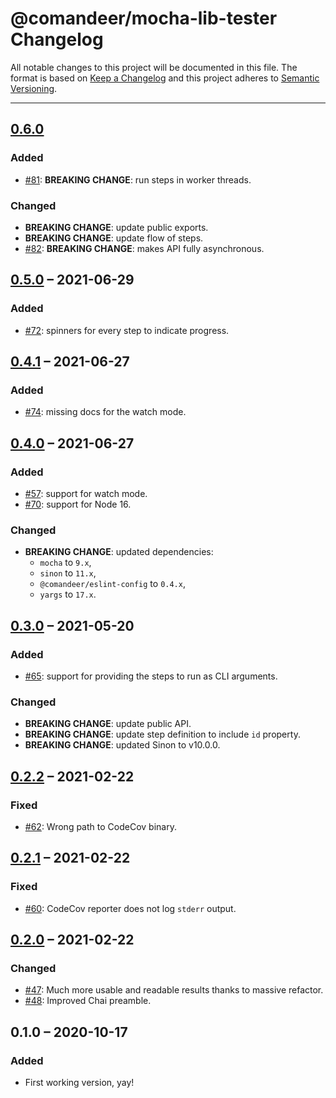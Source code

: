 # @comandeer/mocha-lib-tester Changelog

All notable changes to this project will be documented in this file.
The format is based on [Keep a Changelog](http://keepachangelog.com/)
and this project adheres to [Semantic Versioning](http://semver.org/).

---

## [0.6.0]
### Added
* [#81]: **BREAKING CHANGE**: run steps in worker threads.

### Changed
* **BREAKING CHANGE**: update public exports.
* **BREAKING CHANGE**: update flow of steps.
* [#82]: **BREAKING CHANGE**: makes API fully asynchronous.

## [0.5.0] – 2021-06-29
### Added
* [#72]: spinners for every step to indicate progress.

## [0.4.1] – 2021-06-27
### Added
* [#74]: missing docs for the watch mode.

## [0.4.0] – 2021-06-27
### Added
* [#57]: support for watch mode.
* [#70]: support for Node 16.

### Changed
* **BREAKING CHANGE**: updated dependencies:
	* `mocha` to `9.x`,
	* `sinon` to `11.x`,
	* `@comandeer/eslint-config` to `0.4.x`,
	* `yargs` to `17.x`.

## [0.3.0] – 2021-05-20
### Added
* [#65]: support for providing the steps to run as CLI arguments.

### Changed
* **BREAKING CHANGE**: update public API.
* **BREAKING CHANGE**: update step definition to include `id` property.
* **BREAKING CHANGE**: updated Sinon to v10.0.0.

## [0.2.2] – 2021-02-22
### Fixed
* [#62]: Wrong path to CodeCov binary.

## [0.2.1] – 2021-02-22
### Fixed
* [#60]: CodeCov reporter does not log `stderr` output.

## [0.2.0] – 2021-02-22
### Changed
* [#47]: Much more usable and readable results thanks to massive refactor.
* [#48]: Improved Chai preamble.

## 0.1.0 – 2020-10-17
### Added
* First working version, yay!

[#47]: https://github.com/Comandeer/mocha-lib-tester/issues/47
[#48]: https://github.com/Comandeer/mocha-lib-tester/issues/48
[#57]: https://github.com/Comandeer/mocha-lib-tester/issues/57
[#60]: https://github.com/Comandeer/mocha-lib-tester/issues/60
[#62]: https://github.com/Comandeer/mocha-lib-tester/issues/62
[#65]: https://github.com/Comandeer/mocha-lib-tester/issues/65
[#70]: https://github.com/Comandeer/mocha-lib-tester/issues/70
[#72]: https://github.com/Comandeer/mocha-lib-tester/issues/72
[#74]: https://github.com/Comandeer/mocha-lib-tester/issues/74
[#81]: https://github.com/Comandeer/mocha-lib-tester/issues/81
[#82]: https://github.com/Comandeer/mocha-lib-tester/issues/82

[0.6.0]: https://github.com/Comandeer/mocha-lib-tester/compare/v0.5.0...v0.6.0
[0.5.0]: https://github.com/Comandeer/mocha-lib-tester/compare/v0.4.1...v0.5.0
[0.4.1]: https://github.com/Comandeer/mocha-lib-tester/compare/v0.4.0...v0.4.1
[0.4.0]: https://github.com/Comandeer/mocha-lib-tester/compare/v0.3.0...v0.4.0
[0.3.0]: https://github.com/Comandeer/mocha-lib-tester/compare/v0.2.2...v0.3.0
[0.2.2]: https://github.com/Comandeer/mocha-lib-tester/compare/v0.2.1...v0.2.2
[0.2.1]: https://github.com/Comandeer/mocha-lib-tester/compare/v0.2.0...v0.2.1
[0.2.0]: https://github.com/Comandeer/mocha-lib-tester/compare/v0.1.0...v0.2.0
